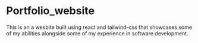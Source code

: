 # Portfolio_website
This is an a wesbite built using react and tailwind-css that showcases some of my abilities alongside some of my experience in software development.

